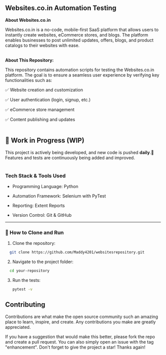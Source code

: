 ## Websites.co.in Automation Testing

**About Websites.co.in**

Websites.co.in is a no-code, mobile-first SaaS platform that allows users to instantly create websites, eCommerce stores, and blogs. The platform enables businesses to post unlimited updates, offers, blogs, and product catalogs to their websites with ease.
<br><br>

**About This Repository:**

This repository contains automation scripts for testing the Websites.co.in platform. The goal is to ensure a seamless user experience by verifying key functionalities such as:

✅ Website creation and customization

✅ User authentication (login, signup, etc.)

✅ eCommerce store management

✅ Content publishing and updates
<br><br>

## 🚧 Work in Progress (WIP)
This project is actively being developed, and new code is pushed **daily**.🚀  
Features and tests are continuously being added and improved. 
<br><br>

### Tech Stack & Tools Used

- Programming Language: Python

- Automation Framework: Selenium with PyTest

- Reporting: Extent Reports

- Version Control: Git & GitHub


*******

### 🚀 How to Clone and Run
1. Clone the repository:
  ```sh
    git clone https://github.com/Maddy4201/websitesrepository.git
  ```

2. Navigate to the project folder:
  ```sh
    cd your-repository
  ```
3. Run the tests:
   ```sh
   pytest -v
   ```

## Contributing
   Contributions are what make the open source community such an amazing place to learn, inspire, and create. Any contributions you make are greatly appreciated. 
   
   If you have a suggestion that would make this better, please fork the repo and create a pull request. You can also simply open an issue with the tag "enhancement". Don't forget to give the project a star! Thanks again!

